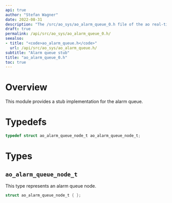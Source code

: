 ```yaml
---
api: true
author: "Stefan Wagner"
date: 2022-08-31
description: "The /src/ao_sys/ao_alarm_queue_0.h file of the ao real-time operating system."
draft: true
permalink: /api/src/ao_sys/ao_alarm_queue_0.h/
seealso:
- title: "<code>ao_alarm_queue.h</code>"
  url: /api/src/ao_sys/ao_alarm_queue.h/
subtitle: "Alarm queue stub"
title: "ao_alarm_queue_0.h"
toc: true
---
```


# Overview

This module provides a stub implementation for the alarm queue.

# Typedefs

```c
typedef struct ao_alarm_queue_node_t ao_alarm_queue_node_t;
```

# Types

## `ao_alarm_queue_node_t`

This type represents an alarm queue node.

```c
struct ao_alarm_queue_node_t { };
```
